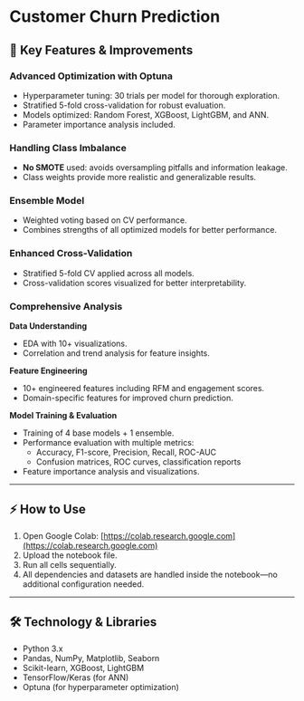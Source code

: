# Customer Churn Prediction


## 🚀 Key Features & Improvements

### Advanced Optimization with Optuna
- Hyperparameter tuning: 30 trials per model for thorough exploration.
- Stratified 5-fold cross-validation for robust evaluation.
- Models optimized: Random Forest, XGBoost, LightGBM, and ANN.
- Parameter importance analysis included.

### Handling Class Imbalance
- **No SMOTE** used: avoids oversampling pitfalls and information leakage.
- Class weights provide more realistic and generalizable results.

### Ensemble Model
- Weighted voting based on CV performance.
- Combines strengths of all optimized models for better performance.

### Enhanced Cross-Validation
- Stratified 5-fold CV applied across all models.
- Cross-validation scores visualized for better interpretability.

### Comprehensive Analysis
**Data Understanding**
- EDA with 10+ visualizations.
- Correlation and trend analysis for feature insights.

**Feature Engineering**
- 10+ engineered features including RFM and engagement scores.
- Domain-specific features for improved churn prediction.

**Model Training & Evaluation**
- Training of 4 base models + 1 ensemble.
- Performance evaluation with multiple metrics:
  - Accuracy, F1-score, Precision, Recall, ROC-AUC
  - Confusion matrices, ROC curves, classification reports
- Feature importance analysis and visualizations.

---

## ⚡ How to Use
1. Open Google Colab: [https://colab.research.google.com](https://colab.research.google.com)
2. Upload the notebook file.
3. Run all cells sequentially.
4. All dependencies and datasets are handled inside the notebook—no additional configuration needed.

---

## 🛠 Technology & Libraries
- Python 3.x
- Pandas, NumPy, Matplotlib, Seaborn
- Scikit-learn, XGBoost, LightGBM
- TensorFlow/Keras (for ANN)
- Optuna (for hyperparameter optimization)

